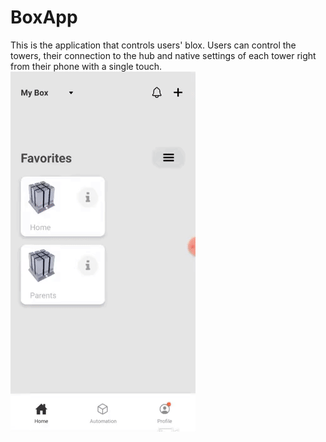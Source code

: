 # BoxApp
This is the application that controls users' blox. Users can control the towers, their connection to the hub and native settings of each tower right from their phone with a single touch.
![](https://github.com/functionland/Box-app/blob/4e732d1c721559b757e0b382cb81b1c05f7d5f11/assets/BoxApp.gif)
